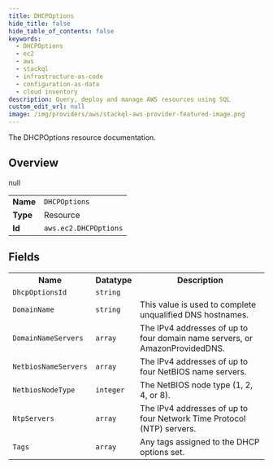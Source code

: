 ```yaml
---
title: DHCPOptions
hide_title: false
hide_table_of_contents: false
keywords:
  - DHCPOptions
  - ec2
  - aws
  - stackql
  - infrastructure-as-code
  - configuration-as-data
  - cloud inventory
description: Query, deploy and manage AWS resources using SQL
custom_edit_url: null
image: /img/providers/aws/stackql-aws-provider-featured-image.png
---
```

The DHCPOptions resource documentation.

## Overview
<table><tbody>
<tr><td><b>Name</b></td><td><code>DHCPOptions</code></td></tr>
<tr><td><b>Type</b></td><td>Resource</td></tr>
null
<tr><td><b>Id</b></td><td><code>aws.ec2.DHCPOptions</code></td></tr>
</tbody></table>

## Fields
<table><tbody>
<tr><th>Name</th><th>Datatype</th><th>Description</th></tr>
<tr><td><code>DhcpOptionsId</code></td><td><code>string</code></td><td></td></tr><tr><td><code>DomainName</code></td><td><code>string</code></td><td>This value is used to complete unqualified DNS hostnames.</td></tr><tr><td><code>DomainNameServers</code></td><td><code>array</code></td><td>The IPv4 addresses of up to four domain name servers, or AmazonProvidedDNS.</td></tr><tr><td><code>NetbiosNameServers</code></td><td><code>array</code></td><td>The IPv4 addresses of up to four NetBIOS name servers.</td></tr><tr><td><code>NetbiosNodeType</code></td><td><code>integer</code></td><td>The NetBIOS node type (1, 2, 4, or 8).</td></tr><tr><td><code>NtpServers</code></td><td><code>array</code></td><td>The IPv4 addresses of up to four Network Time Protocol (NTP) servers.</td></tr><tr><td><code>Tags</code></td><td><code>array</code></td><td>Any tags assigned to the DHCP options set.</td></tr>
</tbody></table>